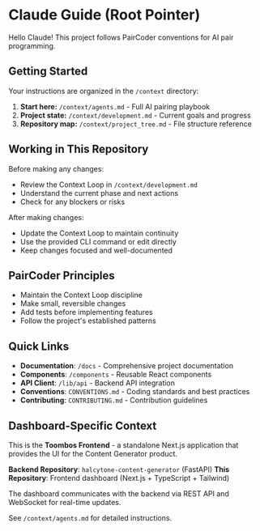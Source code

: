 # Claude Guide (Root Pointer)

Hello Claude! This project follows PairCoder conventions for AI pair programming.

## Getting Started

Your instructions are organized in the `/context` directory:

1. **Start here:** `/context/agents.md` - Full AI pairing playbook
2. **Project state:** `/context/development.md` - Current goals and progress
3. **Repository map:** `/context/project_tree.md` - File structure reference

## Working in This Repository

Before making any changes:

- Review the Context Loop in `/context/development.md`
- Understand the current phase and next actions
- Check for any blockers or risks

After making changes:

- Update the Context Loop to maintain continuity
- Use the provided CLI command or edit directly
- Keep changes focused and well-documented

## PairCoder Principles

- Maintain the Context Loop discipline
- Make small, reversible changes
- Add tests before implementing features
- Follow the project's established patterns

## Quick Links

- **Documentation**: `/docs` - Comprehensive project documentation
- **Components**: `/components` - Reusable React components
- **API Client**: `/lib/api` - Backend API integration
- **Conventions**: `CONVENTIONS.md` - Coding standards and best practices
- **Contributing**: `CONTRIBUTING.md` - Contribution guidelines

## Dashboard-Specific Context

This is the **Toombos Frontend** - a standalone Next.js application that provides the UI for the Content Generator product.

**Backend Repository**: `halcytone-content-generator` (FastAPI)
**This Repository**: Frontend dashboard (Next.js + TypeScript + Tailwind)

The dashboard communicates with the backend via REST API and WebSocket for real-time updates.

See `/context/agents.md` for detailed instructions.

